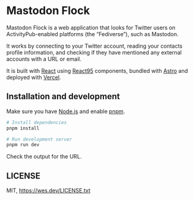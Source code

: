 # Mastodon Flock

Mastodon Flock is a web application that looks for Twitter users on
ActivityPub-enabled platforms (the &ldquo;Fediverse&rdquo;), such as Mastodon.

It works by connecting to your Twitter account, reading your contacts profile
information, and checking if they have mentioned any external accounts with a
URL or email.

It is built with [React](https://reactjs.org) using
[React95](https://react95.io) components, bundled with
[Astro](http://astro.build) and deployed with [Vercel](https://vercel.com).

## Installation and development

Make sure you have [Node.js](https://nodejs.dev/en/download/package-manager/)
and enable [pnpm](https://pnpm.io/installation).

```sh
# Install dependencies
pnpm install

# Run development server
pnpm run dev
```

Check the output for the URL.

## LICENSE

MIT, https://wes.dev/LICENSE.txt
